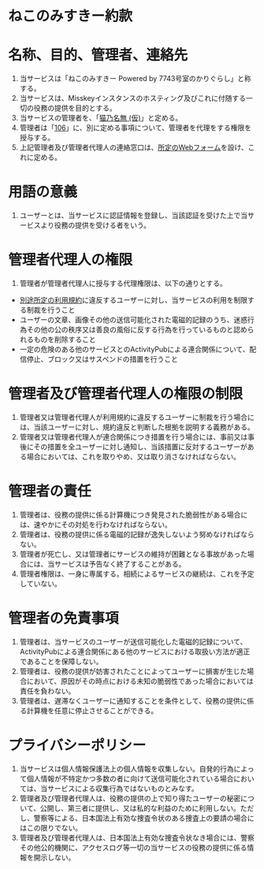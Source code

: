 # ねこのみすきー約款

# 名称、目的、管理者、連絡先
1. 当サービスは「ねこのみすきー Powered by 7743号室のかりぐらし」と称する。
1. 当サービスは、Misskeyインスタンスのホスティング及びこれに付随する一切の役務の提供を目的とする。
1. 当サービスの管理者を、「[猫乃名無 (仮)](https://misskey.caligula-sea.net/@nekono)」と定める。
1. 管理者は「[106](https://misskey.caligula-sea.net/@106aleph)」に、別に定める事項について、管理者を代理をする権限を授与する。
1. 上記管理者及び管理者代理人の連絡窓口は、[所定のWebフォーム](https://docs.google.com/forms/d/e/1FAIpQLSeWs_qeOfi9Gm5r-jUjBAEEPvpRSsBssmkU3NO1ofpZbfcbnA/viewform)を設け、これに定める。

# 用語の意義
1. ユーザーとは、当サービスに認証情報を登録し、当該認証を受けた上で当サービスより役務の提供を受ける者をいう。

# 管理者代理人の権限
1. 管理者が管理者代理人に授与する代理権限は、以下の通りとする。
* [別途所定の利用規約](rule.md)に違反するユーザーに対し、当サービスの利用を制限する制裁を行うこと
* ユーザーの文章、画像その他の送信可能化された電磁的記録のうち、迷惑行為その他の公の秩序又は善良の風俗に反する行為を行っているものと認められるものを削除すること
* 一定の危険のある他のサービスとのActivityPubによる連合関係について、配信停止、ブロック又はサスペンドの措置を行うこと

# 管理者及び管理者代理人の権限の制限
1. 管理者又は管理者代理人が利用規約に違反するユーザーに制裁を行う場合には、当該ユーザーに対し、規約違反と判断した根拠を説明する義務がある。
1. 管理者又は管理者代理人が連合関係につき措置を行う場合には、事前又は事後にその措置を全ユーザーに対し通知し、当該措置に反対するユーザーがある場合においては、これを取りやめ、又は取り消さなければならない。

# 管理者の責任
1. 管理者は、役務の提供に係る計算機につき発見された脆弱性がある場合には、速やかにその対処を行わなければならない。
1. 管理者は、役務の提供に係る電磁的記録が逸失しないよう努めなければならない。
1. 管理者が死亡し、又は管理者にサービスの維持が困難となる事故があった場合には、当サービスは予告なく終了することがある。
1. 管理者権限は、一身に専属する。相続によるサービスの継続は、これを予定していない。

# 管理者の免責事項
1. 管理者は、当サービスのユーザーが送信可能化した電磁的記録について、ActivityPubによる連合関係にある他のサービスにおける取扱い方法が適正であることを保障しない。
1. 管理者は、役務の提供が妨害されたことによってユーザーに損害が生じた場合において、原因がその時点における未知の脆弱性であった場合においては責任を負わない。
1. 管理者は、遅滞なくユーザーに通知することを条件として、役務の提供に係る計算機を任意に停止させることができる。

# プライバシーポリシー
1. 当サービスは個人情報保護法上の個人情報を収集しない。自発的行為によって個人情報が不特定かつ多数の者に向けて送信可能化されている場合においては、当サービスによる収集行為ではないものとみなす。
1. 管理者及び管理者代理人は、役務の提供の上で知り得たユーザーの秘密について、公開し、第三者に提供し、又は私的な利益のために利用しない。ただし、警察等による、日本国法上有効な捜査令状のある捜査上の要請の場合にはこの限りでない。
1. 管理者及び管理者代理人は、日本国法上有効な捜査令状なき場合には、警察その他公的機関に、アクセスログ等一切の当サービスの役務の提供に係る情報を開示しない。
